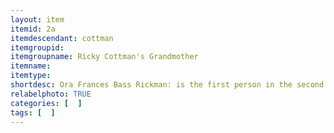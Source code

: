 ```yaml
---
layout: item
itemid: 2a
itemdescendant: cottman
itemgroupid: 
itemgroupname: Ricky Cottman's Grandmother 
itemname: 
itemtype: 
shortdesc: Ora Frances Bass Rickman: is the first person in the second row. St Marys, Ohio
relabelphoto: TRUE 
categories: [  ]
tags: [  ]
---
```







